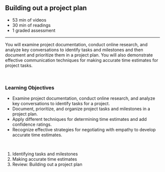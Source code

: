 ## Building out a project plan

- 53 min of videos
- 30 min of readings
- 1 graded assessment

<hr>

You will examine project documentation, conduct online research, and analyze key conversations to identify tasks and milestones and then document and prioritize them in a project plan. You will also demonstrate effective communication techniques for making accurate time estimates for project tasks.

<br>

### Learning Objectives

- Examine project documentation, conduct online research, and analyze key conversations to identify tasks for a project.
- Document, prioritize, and organize project tasks and milestones in a project plan.
- Apply different techniques for determining time estimates and add confidence ratings.
- Recognize effective strategies for negotiating with empathy to develop accurate time estimates.

<br>

1. Identifying tasks and milestones
2. Making accurate time estimates
3. Review: Building out a project plan
